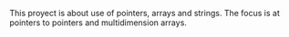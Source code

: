 This proyect is about use of pointers, arrays and strings. The focus is at pointers to pointers and multidimension arrays. 
